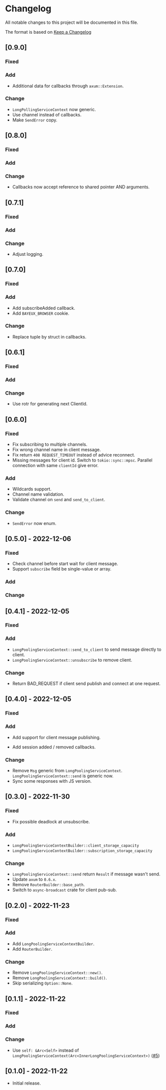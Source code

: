 # Changelog

All notable changes to this project will be documented in this file.

The format is based on [Keep a Changelog](https://keepachangelog.com/en/1.0.0/)

## [0.9.0]

### Fixed

### Add

- Additional data for callbacks through `axum::Extension`.

### Change

- `LongPollingServiceContext` now generic.
- Use channel instead of callbacks.
- Make `SendError` copy.

## [0.8.0]

### Fixed

### Add

### Change

- Callbacks now accept reference to shared pointer AND arguments.

## [0.7.1]

### Fixed

### Add

### Change

- Adjust logging.

## [0.7.0]

### Fixed

### Add

- Add subscribeAdded callback.
- Add `BAYEUX_BROWSER` cookie.

### Change

- Replace tuple by struct in callbacks.

## [0.6.1]

### Fixed

### Add

### Change
- Use rotr for generating next ClientId.

## [0.6.0]

### Fixed

- Fix subscribing to multiple channels.
- Fix wrong channel name in client message.
- Fix return `408 REQUEST_TIMEOUT` instead of advice reconnect.
- Missing messages for client id. Switch to `tokio::sync::mpsc`.
  Parallel connection with same `clientId` give error.

### Add

- Wildcards support.
- Channel name validation.
- Validate channel on `send` and `send_to_client`.

### Change

- `SendError` now enum.

## [0.5.0] - 2022-12-06

### Fixed

- Check channel before start wait for client message.
- Support `subscribe` field be single-value or array.

### Add

### Change

## [0.4.1] - 2022-12-05

### Fixed

### Add

- `LongPoolingServiceContext::send_to_client` to send message directly to client.
- `LongPoolingServiceContext::unsubscribe` to remove client.

### Change

- Return BAD_REQUEST if client send publish and connect at one request.

## [0.4.0] - 2022-12-05

### Fixed

### Add

- Add support for client message publishing.

- Add session added / removed callbacks.

### Change

- Remove `Msg` generic from `LongPoolingServiceContext`. `LongPoolingServiceContext::send` is generic now.
- Sync some responses with JS version.

## [0.3.0] - 2022-11-30

### Fixed

- Fix possible deadlock at unsubscribe.

### Add

- `LongPoolingServiceContextBuilder::client_storage_capacity`
- `LongPoolingServiceContextBuilder::subscription_storage_capacity`

### Change

- `LongPoolingServiceContext::send` return `Result` if message wasn't send.
- Update `axum` to `0.6.x`.
- Remove `RouterBuilder::base_path`.
- Switch to `async-broadcast` crate for client pub-sub.

## [0.2.0] - 2022-11-23

### Fixed

### Add

- Add `LongPoolingServiceContextBuilder`.
- Add `RouterBuilder`.

### Change

- Remove `LongPoolingServiceContext::new()`.
- Remove `LongPoolingServiceContext::build()`.
- Skip serializing `Option::None`.

## [0.1.1] - 2022-11-22

### Fixed

### Add

### Change

- Use `self: &Arc<Self>` instead
  of `LongPoolingServiceContext(Arc<InnerLongPoolingServiceContext>)` ([#5](https://github.com/BratSinot/axum-cometd/pull/5))

## [0.1.0] - 2022-11-22

- Initial release.
